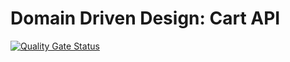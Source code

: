 # Domain Driven Design: Cart API

[![Quality Gate Status](https://sonarcloud.io/api/project_badges/measure?project=jonms90_ddd-cart-api&metric=alert_status)](https://sonarcloud.io/summary/new_code?id=jonms90_ddd-cart-api)
